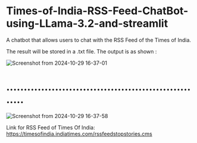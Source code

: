 # Times-of-India-RSS-Feed-ChatBot-using-LLama-3.2-and-streamlit
 A chatbot that allows users to chat with the RSS Feed of the Times of India.

 The result will be stored in a .txt file.
 The output is as shown :

 ![Screenshot from 2024-10-29 16-37-01](https://github.com/user-attachments/assets/8cbf5f03-9126-4cba-95a3-255ddb76de9e)

# ..........................................................

![Screenshot from 2024-10-29 16-37-58](https://github.com/user-attachments/assets/7a930911-3b87-4218-a2ba-c04f4b19e75d)



 Link for RSS Feed of Times Of India: https://timesofindia.indiatimes.com/rssfeedstopstories.cms
 

